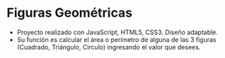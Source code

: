 # Figuras Geométricas
- Proyecto realizado con JavaScript, HTML5, CSS3. Diseño adaptable.
- Su función es calcular el área o perímetro de alguna de las 3 figuras (Cuadrado, Triángulo, Circulo) ingresando el valor que desees.

